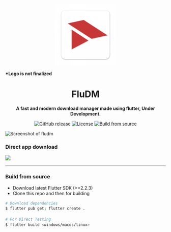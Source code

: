 <p align="center">
<img src="https://raw.githubusercontent.com/prateekmedia/fludm/main/assets/fludm.png">

<b>*Logo is not finalized</b>
</p>
<h1 align="center">FluDM</h1>
<p align="center"><b>A fast and modern download manager made using flutter, Under Development.</b></p>

<p align="center">
<a href="https://github.com/prateekmedia/fludm/releases"><img alt="GitHub release" src="https://img.shields.io/github/v/release/prateekmedia/fludm"/></a> <a href="LICENSE"><img alt="License" src="https://img.shields.io/github/license/prateekmedia/fludm?color=blue"/></a> <a href="#build-from-source"><img alt="Build from source" src="https://img.shields.io/badge/Install Manually-git-blue"/></a>
</p>

![Screenshot of fludm](https://user-images.githubusercontent.com/41370460/130316214-c83d0535-5d24-4f89-872a-0eb2909b5d71.png)


### Direct app download 
<a href="https://github.com/prateekmedia/fludm/releases/latest/"><img src="https://img.shields.io/badge/Download from Github-indigo?style=for-the-badge&logo=Github"/></a>

---

### Build from source

- Download latest Flutter SDK (>=2.2.3)
- Clone this repo and then for building

```bash
# Download dependencies
$ flutter pub get; flutter create .

# For Direct Testing
$ flutter build <windows/macos/linux>
```
